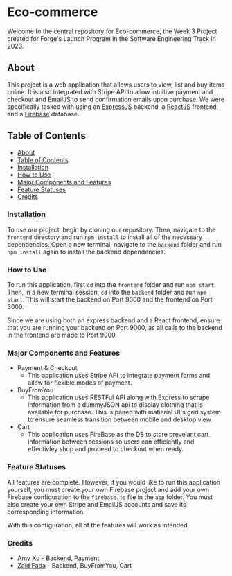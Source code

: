 # Eco-commerce

Welcome to the central repository for Eco-commerce, the Week 3 Project created for Forge's Launch Program in the Software Engineering Track in 2023. 

## About

This project is a web application that allows users to view, list and buy items online. It is also integrated with Stripe API to allow intuitive payment and checkout and EmailJS to send confirmation emails upon purchase. We were specifically tasked with using an [ExpressJS](https://expressjs.com/) backend, a [ReactJS](https://reactjs.org/) frontend, and a [Firebase](https://firebase.google.com/) database.

## Table of Contents

- [About](#about)
- [Table of Contents](#table-of-contents)
- [Installation](#installation)
- [How to Use](#how-to-use)
- [Major Components and Features](#major-components-and-features)
- [Feature Statuses](#feature-statuses)
- [Credits](#credits)

### Installation

To use our project, begin by cloning our repository. Then, navigate to the `frontend` directory and run `npm install` to install all of the necessary dependencies. Open a new terminal, navigate to the `backend` folder and run `npm install` again to install the backend dependencies.

### How to Use

To run this application, first `cd` into the `frontend` folder and run `npm start`. Then, in a new terminal session, `cd` into the `backend` folder and run `npm start`. This will start the backend on Port 9000 and the frontend on Port 3000.

Since we are using both an express backend and a React frontend, ensure that you are running your backend on Port 9000, as all calls to the backend in the frontend are made to Port 9000. 

### Major Components and Features

* Payment & Checkout
    * This application uses Stripe API to integrate payment forms and allow for flexible modes of payment. 
* BuyFromYou
    * This application uses RESTFul API along with Express to scrape information from a dummyJSON api to display clothing that is available for purchase. This is paired with matierial UI's grid system to ensure seamless transition between mobile and desktop view.
* Cart
    * This application uses FireBase as the DB to store prevelant cart information between sessions so users can efficiently and effectivley shop and proceed to checkout when ready.

### Feature Statuses

All features are complete. However, if you would like to run this application yourself, you must create your own Firebase project and add your own Firebase configuration to the `firebase.js` file in the `app` folder. You must also create your own Stripe and EmailJS accounts and save its corresponding information.

With this configuration, all of the features will work as intended.

### Credits

* [Amy Xu](https://www.linkedin.com/in/amyxu08/) - Backend, Payment
* [Zaid Fada](https://www.linkedin.com/in/zaid-fada/) - Backend, BuyFromYou, Cart